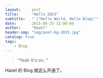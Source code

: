 ```yaml
---
layout:     post
title:      "Hello 2023"
subtitle:   " \"Hello World, Hello Blog\""
date:       2015-08-25 12:00:00
author:     "Hazel"
header-img: "img/post-bg-2015.jpg"
catalog: true
tags:
    - Blog
---
```


> “Yeah It's on. ”


Hazel 的 Blog 就这么开通了。
